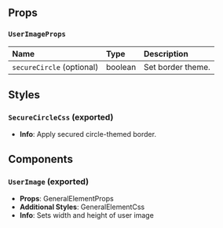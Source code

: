 ## Props

### `UserImageProps`

| Name | Type | Description                                                          |
| :--- | :--- | :------------------------------------------------------------------- |
| `secureCircle` (optional) | boolean | Set border theme.

## Styles

### `SecureCircleCss` (exported)
- **Info**: Apply secured circle-themed border.

## Components

### `UserImage` (exported)
- **Props**: GeneralElementProps
- **Additional Styles**: GeneralElementCss
- **Info**: Sets width and height of user image